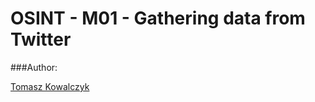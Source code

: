 OSINT - M01 - Gathering data from Twitter
=========================================

###Author:

[Tomasz Kowalczyk](http://kownet.info)